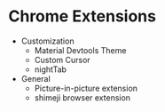 # Chrome Extensions
- Customization
   - Material Devtools Theme
   - Custom Cursor
   - nightTab
- General
   - Picture-in-picture extension
   - shimeji browser extension
